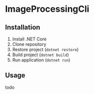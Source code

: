 # ImageProcessingCli

## Installation

1. Install .NET Core
1. Clone repository
1. Restore project (`dotnet restore`)
1. Build project (`dotnet build`)
1. Run application (`dotnet run`)

## Usage

todo